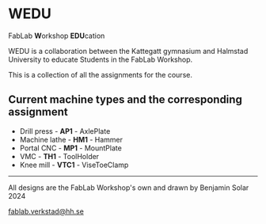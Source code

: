 # WEDU 
FabLab **W**orkshop **EDU**cation

WEDU is a collaboration between the Kattegatt gymnasium and Halmstad University to
educate Students in the FabLab Workshop.

This is a collection of all the assignments for the course. 

## Current machine types and the corresponding assignment

- Drill press   - **AP1** -  AxlePlate
- Machine lathe - **HM1** -  Hammer
- Portal CNC    - **MP1** -  MountPlate
- VMC           - **TH1** -  ToolHolder
- Knee mill     - **VTC1** - ViseToeClamp

___________________________________________________________________________
All designs are the FabLab Workshop's own and drawn by Benjamin Solar 2024

fablab.verkstad@hh.se